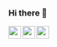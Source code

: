 ### Hi there 👋

<img src="https://cdn.jsdelivr.net/gh/devicons/devicon/icons/java/java-original.svg" width="25" align="left" />
<img src="https://cdn.jsdelivr.net/gh/devicons/devicon/icons/javascript/javascript-original.svg" width="25" align="left" />
<img src="https://cdn.jsdelivr.net/gh/devicons/devicon/icons/php/php-original.svg" width="25" align="left" />




<!--
**thierryler/thierryler** is a ✨ _special_ ✨ repository because its `README.md` (this file) appears on your GitHub profile.

Here are some ideas to get you started:

- 🔭 I’m currently working on ...
- 🌱 I’m currently learning ...
- 👯 I’m looking to collaborate on ...
- 🤔 I’m looking for help with ...
- 💬 Ask me about ...
- 📫 How to reach me: ...
- 😄 Pronouns: ...
- ⚡ Fun fact: ...
-->
